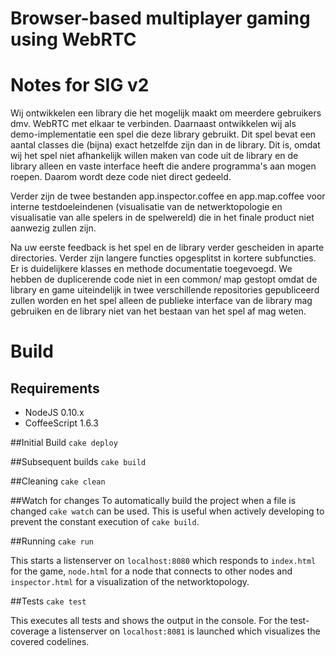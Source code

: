 # Browser-based multiplayer gaming using WebRTC

# Notes for SIG v2
Wij ontwikkelen een library die het mogelijk maakt om meerdere gebruikers dmv. WebRTC met elkaar te verbinden.
Daarnaast ontwikkelen wij als demo-implementatie een spel die deze library gebruikt. Dit spel bevat een aantal classes die (bijna) exact hetzelfde zijn dan in de library. Dit is, omdat wij het spel niet afhankelijk willen maken van code uit de library en de library alleen en vaste interface heeft die andere programma's aan mogen roepen. Daarom wordt deze code niet direct gedeeld.

Verder zijn de twee bestanden app.inspector.coffee en app.map.coffee voor interne testdoeleindenen (visualisatie van de netwerktopologie en visualisatie van alle spelers in de spelwereld) die in het finale product niet aanwezig zullen zijn.

Na uw eerste feedback is het spel en de library verder gescheiden in aparte directories. Verder zijn langere functies opgesplitst in kortere subfuncties. Er is duidelijkere klasses en methode documentatie toegevoegd. We hebben de duplicerende code niet in een common/ map gestopt omdat de library en game uiteindelijk in twee verschillende repositories gepubliceerd zullen worden en het spel alleen de publieke interface van de library mag gebruiken en de library niet van het bestaan van het spel af mag weten.

# Build
## Requirements
* NodeJS 0.10.x
* CoffeeScript 1.6.3

##Initial Build
`cake deploy`

##Subsequent builds
`cake build`

##Cleaning
`cake clean`

##Watch for changes
To automatically build the project when a file is changed `cake watch` can be used. This is useful when actively developing to prevent the constant execution of `cake build`.

##Running
`cake run`

This starts a listenserver on `localhost:8080` which responds to `index.html` for the game, `node.html` for a node that connects to other nodes and `inspector.html` for a visualization of the networktopology.

##Tests
`cake test`

This executes all tests and shows the output in the console. For the test-coverage a listenserver on `localhost:8081` is launched which visualizes the covered codelines.
